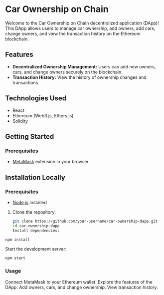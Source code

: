 # Car Ownership on Chain

Welcome to the Car Ownership on Chain decentralized application (DApp)! This DApp allows users to manage car ownership, add owners, add cars, change owners, and view the transaction history on the Ethereum blockchain.

## Features

- **Decentralized Ownership Management:** Users can add new owners, cars, and change owners securely on the blockchain.
- **Transaction History:** View the history of ownership changes and transactions.

## Technologies Used

- React
- Ethereum (Web3.js, Ethers.js)
- Solidity

## Getting Started

### Prerequisites

- [MetaMask](https://metamask.io/) extension in your browser

## Installation Locally

### Prerequisites

- [Node.js](https://nodejs.org/) installed

1. Clone the repository:

   ```bash
   git clone https://github.com/your-username/car-ownership-dapp.git
   cd car-ownership-dapp
   Install dependencies:
   ```

```bash
npm install
```

Start the development server:

```bash
npm start
```

### Usage

Connect MetaMask to your Ethereum wallet.
Explore the features of the DApp:
Add owners, cars, and change ownership.
View transaction history.
